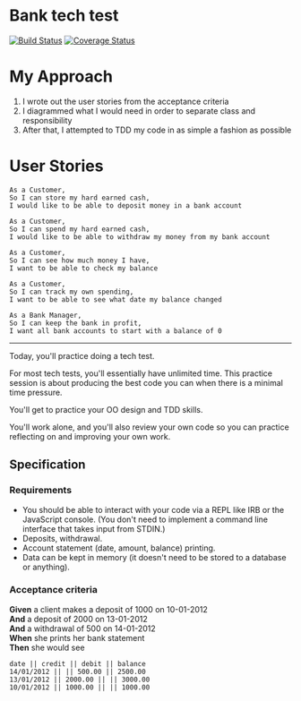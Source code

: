 # Bank tech test

[![Build Status](https://travis-ci.com/scass91/BankTechTest.svg?branch=master)](https://travis-ci.com/scass91/BankTechTest)
[![Coverage Status](https://coveralls.io/repos/github/scass91/BankTechTest/badge.svg?branch=master)](https://coveralls.io/github/scass91/BankTechTest?branch=master)

# My Approach

1. I wrote out the user stories from the acceptance criteria
2. I diagrammed what I would need in order to separate class and responsibility
3. After that, I attempted to TDD my code in as simple a fashion as possible


# User Stories

```
As a Customer,
So I can store my hard earned cash,
I would like to be able to deposit money in a bank account

As a Customer,
So I can spend my hard earned cash,
I would like to be able to withdraw my money from my bank account

As a Customer,
So I can see how much money I have,
I want to be able to check my balance

As a Customer,
So I can track my own spending,
I want to be able to see what date my balance changed

As a Bank Manager,
So I can keep the bank in profit,
I want all bank accounts to start with a balance of 0
```

-----------------
Today, you'll practice doing a tech test.

For most tech tests, you'll essentially have unlimited time.  This practice session is about producing the best code you can when there is a minimal time pressure.

You'll get to practice your OO design and TDD skills.

You'll work alone, and you'll also review your own code so you can practice reflecting on and improving your own work.

## Specification

### Requirements

* You should be able to interact with your code via a REPL like IRB or the JavaScript console.  (You don't need to implement a command line interface that takes input from STDIN.)
* Deposits, withdrawal.
* Account statement (date, amount, balance) printing.
* Data can be kept in memory (it doesn't need to be stored to a database or anything).

### Acceptance criteria

**Given** a client makes a deposit of 1000 on 10-01-2012  
**And** a deposit of 2000 on 13-01-2012  
**And** a withdrawal of 500 on 14-01-2012  
**When** she prints her bank statement  
**Then** she would see

```
date || credit || debit || balance
14/01/2012 || || 500.00 || 2500.00
13/01/2012 || 2000.00 || || 3000.00
10/01/2012 || 1000.00 || || 1000.00
```
